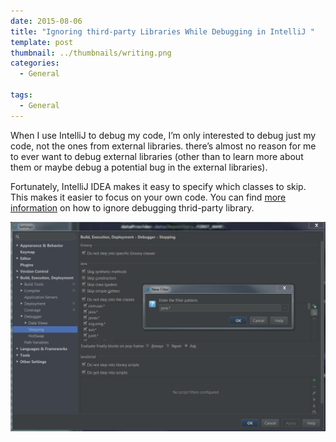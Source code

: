 ```yaml
---
date: 2015-08-06
title: "Ignoring third-party Libraries While Debugging in IntelliJ "
template: post
thumbnail: ../thumbnails/writing.png
categories:
  - General

tags:
  - General
---
```


When I use IntelliJ to debug my code, I’m only interested to debug just my code, not the ones from external libraries. there’s almost no reason for me to ever want to debug external libraries (other than to learn more about them or maybe debug a potential bug in the external libraries). 

Fortunately, IntelliJ IDEA makes it easy to specify which classes to skip. This makes it easier to focus on your own code. You can find [more information](https://www.jetbrains.com/idea/help/debugger-stepping.html) on how to ignore debugging thrid-party library.  

![first-screenshot][1]

[1]: ../images/intellij-stepinto.PNG
